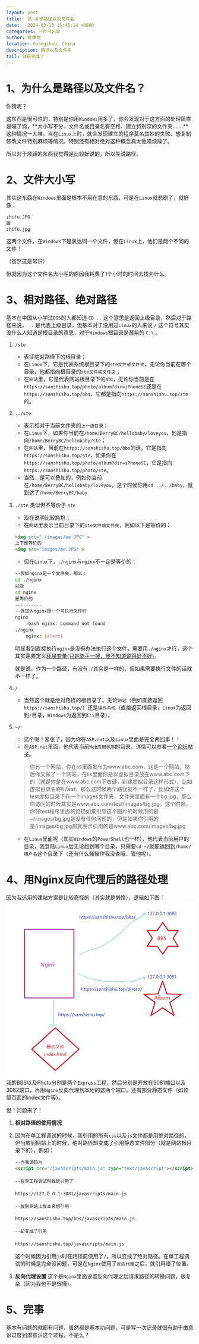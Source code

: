 ```yaml
---
layout: post
title:  贰-关于路径以及文件名
date:   2024-03-13 15:45:14 +0800
categories: 三世书记录
author: 崔秉龙
location: Guangzhou, China
description: 路径以及文件名
tail: 就是完成了
---
```

# 1、为什么是路径以及文件名？

你猜呢？

这东西是很可怕的，特别是你用```Windows```用多了，你会发现对于这方面的处理简直是喵了狗，**大小写不分、文件名或目录名有空格、建立特别深的文件夹.......**这种情况一大堆。当在```Linux```上时，就会发现建立的程序莫名其妙的失败、想复制修改文件特别麻烦等情况。特别还有相对绝对这种概念真太他喵烦躁了。

所以对于烦躁的东西我觉得是比较好说的，所以先说路径。

# 2、文件大小写

其实这东西在```Windows```里面是根本不用在意的东西，可是在```Linux```就悲剧了，就好像：

```
zhifu.JPG
跟
zhifu.jpg
```

这两个文件，在```Windows```下是表达同一个文件，但在```Linux```上，他们是两个不同的文件！

（虽然这是常识）

但就因为这个文件名大小写的原因我耗费了1个小时的时间去找为什么。

# 3、相对路径、绝对路径

基本在中国从小学过```DOS```的人都知道  ```CD ..```  这个意思是返回上级目录，然后对于路径来说， ```..``` 是代表上级目录，但基本对于没用过```Linux```的人来说 ```/``` 这个符号其实没什么人知道是根目录的意思，对于```Windows```根目录是酱紫的 ```C:\``` 。

1. ```/ste```
    - 表征绝对路径下的根目录；
    - 在```Linux```下，它是代表系统根目录下的```ste文件或文件夹```，无论你当前在哪个目录，他都指向根目录的```ste文件或文件夹```；
    - 在```网站```里，它是代表网站根目录下的ste，无论你当前是在```https://sanshishu.top/photo/album?dir=iPhoneSE```还是在```https://sanshishu.top/bbs```，它都是指向```https://sanshishu.top/ste```的。

2. ```../ste```
    - 表示相对于当前文件夹的```上一级目录```；
    - 在```Linux```下，如果你当前在```/home/BerryBC/hellobaby/loveyou```，他是指向```/home/BerryBC/hellobaby/ste```；
    - 在```网站```里，当前在```https://sanshishu.top/bbs```的话，它是指向```https://sanshishu.top/ste```，如果你在```https://sanshishu.top/photo/album?dir=iPhoneSE```，它是指向```https://sanshishu.top/photo/ste```。
    - 当然```..```是可以叠加的，例如你当前在```/home/BerryBC/hellobaby/loveyou```，这个时候你用```cd ../../baby```，就到达了```/home/BerryBC/baby```

3. ```./ste``` 类似但不等价于 ```ste```
    - 现在说明比较尴尬；
    - 在```网站```里表示当前目录下的```ste文件或文件夹```，例如以下是等价的：
    ```html
    <img src="./images/me.JPG" >
    上下是等价的
    <img src="images/me.JPG" >
    ```
   - 但在```Linux```下，```./nginx```与```nginx```不一定是等价的：
    ```Bash
    --假如nginx是一个文件夹，那么：
    cd ./nginx
    以及
    cd nginx
    是等价的
    ----------
    --但加入nginx是一个可执行文件时
    nginx
        -bash nginx: command not found
    ./nginx
        nginx: [alert]
    ````

    明显看到直接执行```nginx```是没有办法执行这个文件，需要用```./nginx```才行，这个其实需要定义[环境变量(只是随手一搜，我不知道说得好不好)](https://blog.csdn.net/LF_2016/article/details/53843580)。

    就是说，作为一个路径，有没有```./```其实是一样的，但如果需要执行文件的话就不一样了。

4. ```/```
    - 当然这个就是绝对路径的根目录了。无论```网站```（例如直接返回```https://sanshishu.top/```）还是```操作系统```（直接返回根目录，```Linux```为返回到```/```目录，```Windows```为返回到```C:\```目录）。

5. ```~/```
    - 这个呢！紧张了，因为你在```ASP.net```以及```Linux```里面是完全两回事！！
    - 在```ASP.net```里面，他代表当前```Web应用程序```的目录，详情可以参看[一个论坛帖子]([/photo/InPost/14763760-819d378c30955ae3.png](https://bbs.csdn.net/topics/390684664/))。
    > 你有一个网站，你在iis里面发布为www.abc.com，这是一个网站，然后你又做了一个网站，在iis里面你是以虚拟目录放在www.abc.com下的（就是你是在www.abc.com下右键，新建虚拟目录这样形式），比如虚拟目录名称叫test，那么这时候两个路径就不一样了，比如你这个 test虚拟目录下有一个images文件夹，文件夹里面有一个bg.jpg，那么你访问的时候其实是www.abc.com/test/images/bg.jpg，这个时候，你在test程序里面的路径如果引用这个图片的时候用的是~/images/bg.jpg是没有任何问题的，但是如果你引用的是/images/bg.jpg那就表示引用的是www.abc.com/images/bg.jpg

    - 在```Linux```里面呢（其实```Windows```的```PowerShell```也一样），他代表当前用户的目录，我登陆```Linux```后无论屈到哪个目录，只需要```cd ~/```就能返回到```/home/用户名```这个目录下（还有什么骚操作我没查哦，管他呢）。

# 4、用Nginx反向代理后的路径处理

因为我选用的建站方案是比较奇怪的（其实就是懒惰），逻辑如下图：
![好尴尬的图片](/photo/InPost/14763760-819d378c30955ae3.png)
我的BBS以及Photo分别是两个```Express```工程，然后分别是开放在3081端口以及3082端口，再用```Nginx```反向代理到本地的这两个端口。还有部分静态文件（如顶级页面的index文件等）。

但！问题来了！

1. **相对路径的使用情况**
2. 因为在单工程调试的时候，我引用的所有```css```以及```js```文件都是用绝对路径的，但当放到网站上的时候，绝对路径却变成了引用静态文件部分（就是网站根目录下的），例如：
    ```html
    --当我源码为
    <script src="/javascripts/main.js" type="text/javascript"></script>

    --在单工程调试时我是引用了

    https://127.0.0.1:3081/javascripts/main.js

    --放到网站上我本来想引用

    https://sanshishu.top/bbs/javascripts/main.js

    --却变成了引用

    https://sanshishu.top/javascripts/main.js

    ```
    这个时候因为引用```js```时在路径前使用了```/```，所以变成了绝对路径。在单工程调试的时候是完全没问题，可是在```Nginx```使用了```反向代理```之后，就引用错了位置。

3. **反向代理设置**
    这个是```Nginx```里面设置反向代理之后请求路径的转换问题，很复杂（因为我也不是很懂）。

# 5、完事

基本有问题的就都有问题，虽然都是基本功问题，可是写一次记录就很有助于由意识过度到潜意识这个过程，不是么？